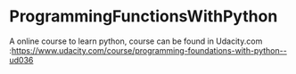 # ProgrammingFunctionsWithPython
A online course to learn python, course can be found in Udacity.com :https://www.udacity.com/course/programming-foundations-with-python--ud036


